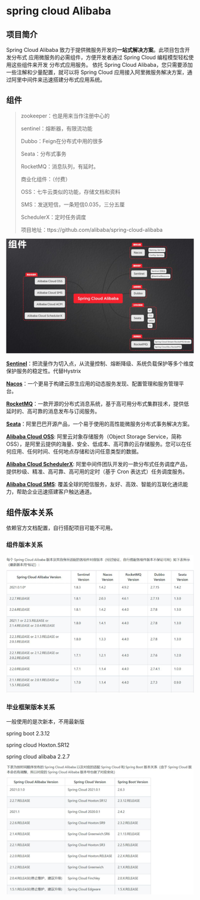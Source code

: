 # spring cloud Alibaba

## 项目简介

Spring Cloud Alibaba 致力于提供微服务开发的**一站式解决方案**。此项目包含开发分布式 应用微服务的必需组件，方便开发者通过 Spring Cloud 编程模型轻松使用这些组件来开发 分布式应用服务。 依托 Spring Cloud Alibaba，您只需要添加一些注解和少量配置，就可以将 Spring Cloud
应用接入阿里微服务解决方案，通过阿里中间件来迅速搭建分布式应用系统。

## 组件

> zookeeper：也是用来当作注册中心的
>
> sentinel：熔断器，有限流功能
>
> Dubbo：Feign在分布式中用的很多
>
> Seata：分布式事务
>
> RocketMQ：消息队列，有延时。
>
> 商业化组件：（付费）
>
> OSS：七牛云类似的功能，存储文档和资料
>
> SMS：发送短信，一条短信0.035，三分五厘
>
> SchedulerX：定时任务调度
>
> 项目地址：ttps://github.com/alibaba/spring-cloud-alibaba

![image-20220717104140421](.\images\image-20220717104140421.png)

**[Sentinel](https://github.com/alibaba/Sentinel)**：把流量作为切入点，从流量控制、熔断降级、系统负载保护等多个维度保护服务的稳定性。代替Hystrix

**[Nacos](https://github.com/alibaba/Nacos)**：一个更易于构建云原生应用的动态服务发现、配置管理和服务管理平台。

**[RocketMQ](https://rocketmq.apache.org/)**：一款开源的分布式消息系统，基于高可用分布式集群技术，提供低延时的、高可靠的消息发布与订阅服务。

**[Seata](https://github.com/seata/seata)**：阿里巴巴开源产品，一个易于使用的高性能微服务分布式事务解决方案。

**[Alibaba Cloud OSS](https://www.aliyun.com/product/oss)**: 阿里云对象存储服务（Object Storage Service，简称 OSS），是阿里云提供的海量、安全、低成本、高可靠的云存储服务。您可以在任何应用、任何时间、任何地点存储和访问任意类型的数据。

**[Alibaba Cloud SchedulerX](https://cn.aliyun.com/aliware/schedulerx)**: 阿里中间件团队开发的一款分布式任务调度产品，提供秒级、精准、高可靠、高可用的定时（基于 Cron 表达式）任务调度服务。

**[Alibaba Cloud SMS](https://www.aliyun.com/product/sms)**: 覆盖全球的短信服务，友好、高效、智能的互联化通讯能力，帮助企业迅速搭建客户触达通道。

## 组件版本关系

依赖官方文档配置，自行搭配项目可能不可用。

### 组件版本关系

![image-20220717105256579](.\images\image-20220717105256579.png)

### 毕业框架版本关系

一般使用的是次新本，不用最新版

spring boot 2.3.12

spring cloud Hoxton.SR12

spring cloud alibaba 2.2.7

![image-20220717105439777](.\images\image-20220717105439777.png)